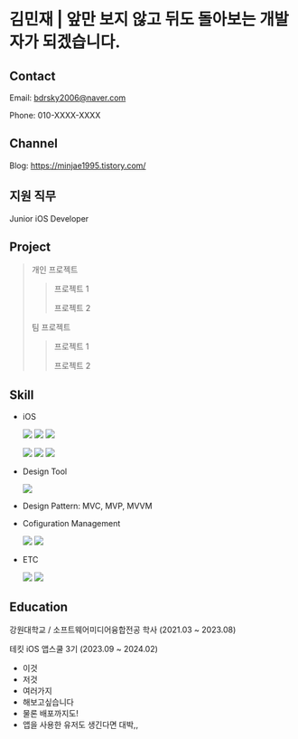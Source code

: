 # 김민재 | 앞만 보지 않고 뒤도 돌아보는 개발자가 되겠습니다.

## Contact
  Email: bdrsky2006@naver.com

  Phone: 010-XXXX-XXXX

## Channel
  Blog: <https://minjae1995.tistory.com/>

## 지원 직무
  Junior iOS Developer

## Project
> 개인 프로젝트
>> 프로젝트 1
>>
>> 프로젝트 2
>
> 팀 프로젝트
>
>> 프로젝트 1
>>
>> 프로젝트 2

## Skill
  * iOS

    <img src="https://img.shields.io/badge/Swift-F05138?style=for-the-badge&logo=swift&logoColor=white"> <img src="https://img.shields.io/badge/UIkit-2396F3?style=for-the-badge&logo=uikit&logoColor=white"> <img src="https://img.shields.io/badge/SwiftUI-F05138?style=for-the-badge&logo=swift&logoColor=white"> 

    <img src="https://img.shields.io/badge/Combine-F05138?style=for-the-badge&logo=swift&logoColor=white"> <img src="https://img.shields.io/badge/Alamofire-F05138?style=for-the-badge&logo=swift&logoColor=white"> <img src="https://img.shields.io/badge/ReactiveX-B7178C?style=for-the-badge&logo=reactivex&logoColor=white">
  * Design Tool

    <img src="https://img.shields.io/badge/Figma-F24E1E?style=for-the-badge&logo=figma&logoColor=white">
  * Design Pattern: MVC, MVP, MVVM
  * Cofiguration Management

    <img src="https://img.shields.io/badge/git-F05032?style=for-the-badge&logo=git&logoColor=white"> <img src="https://img.shields.io/badge/github-181717?style=for-the-badge&logo=github&logoColor=white">  
  * ETC
  
    <img src="https://img.shields.io/badge/c-A8B9CC?style=for-the-badge&logo=c%2B%2B&logoColor=white"> <img src="https://img.shields.io/badge/c++-00599C?style=for-the-badge&logo=cplusplus&logoColor=white">

## Education
  강원대학교 / 소프트웨어미디어융합전공 학사 (2021.03 ~ 2023.08)


  테킷 iOS 앱스쿨 3기 (2023.09 ~ 2024.02)
  * 이것
  * 저것
  * 여러가지
  * 해보고싶습니다
  * 물론 배포까지도!
  * 앱을 사용한 유저도 생긴다면 대박,,